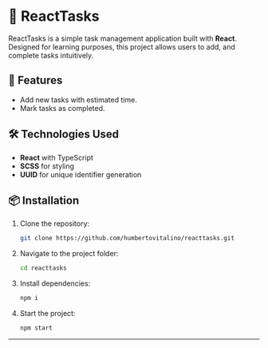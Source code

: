 # 📌 ReactTasks

ReactTasks is a simple task management application built with **React**. Designed for learning purposes, this project allows users to add, and complete tasks intuitively.

## 🚀 Features
- Add new tasks with estimated time.
- Mark tasks as completed.

## 🛠 Technologies Used
- **React** with TypeScript  
- **SCSS** for styling  
- **UUID** for unique identifier generation  

## 📦 Installation
1. Clone the repository:  
   ```bash
   git clone https://github.com/humbertovitalino/reacttasks.git
   ```
2. Navigate to the project folder:  
   ```bash
   cd reacttasks
   ```
3. Install dependencies:  
   ```bash
   npm i
   ```
4. Start the project:  
   ```bash
   npm start
   ```

---
